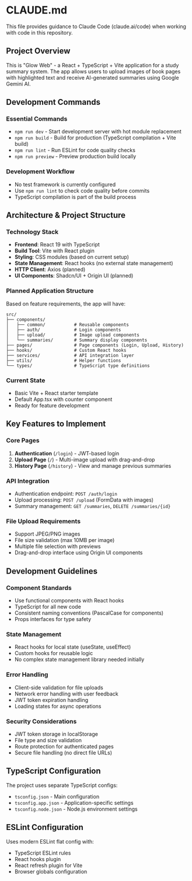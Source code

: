 # CLAUDE.md

This file provides guidance to Claude Code (claude.ai/code) when working with code in this repository.

## Project Overview

This is "Glow Web" - a React + TypeScript + Vite application for a study summary system. The app allows users to upload images of book pages with highlighted text and receive AI-generated summaries using Google Gemini AI.

## Development Commands

### Essential Commands
- `npm run dev` - Start development server with hot module replacement
- `npm run build` - Build for production (TypeScript compilation + Vite build)
- `npm run lint` - Run ESLint for code quality checks
- `npm run preview` - Preview production build locally

### Development Workflow
- No test framework is currently configured
- Use `npm run lint` to check code quality before commits
- TypeScript compilation is part of the build process

## Architecture & Project Structure

### Technology Stack
- **Frontend**: React 19 with TypeScript
- **Build Tool**: Vite with React plugin
- **Styling**: CSS modules (based on current setup)
- **State Management**: React hooks (no external state management)
- **HTTP Client**: Axios (planned)
- **UI Components**: Shadcn/UI + Origin UI (planned)

### Planned Application Structure
Based on feature requirements, the app will have:

```
src/
├── components/
│   ├── common/           # Reusable components
│   ├── auth/             # Login components  
│   ├── upload/           # Image upload components
│   └── summaries/        # Summary display components
├── pages/                # Page components (Login, Upload, History)
├── hooks/                # Custom React hooks
├── services/             # API integration layer
├── utils/                # Helper functions
└── types/                # TypeScript type definitions
```

### Current State
- Basic Vite + React starter template
- Default App.tsx with counter component
- Ready for feature development

## Key Features to Implement

### Core Pages
1. **Authentication** (`/login`) - JWT-based login
2. **Upload Page** (`/`) - Multi-image upload with drag-and-drop
3. **History Page** (`/history`) - View and manage previous summaries

### API Integration
- Authentication endpoint: `POST /auth/login`
- Upload processing: `POST /upload` (FormData with images)
- Summary management: `GET /summaries`, `DELETE /summaries/{id}`

### File Upload Requirements
- Support JPEG/PNG images
- File size validation (max 10MB per image)
- Multiple file selection with previews
- Drag-and-drop interface using Origin UI components

## Development Guidelines

### Component Standards
- Use functional components with React hooks
- TypeScript for all new code
- Consistent naming conventions (PascalCase for components)
- Props interfaces for type safety

### State Management
- React hooks for local state (useState, useEffect)
- Custom hooks for reusable logic
- No complex state management library needed initially

### Error Handling
- Client-side validation for file uploads
- Network error handling with user feedback
- JWT token expiration handling
- Loading states for async operations

### Security Considerations
- JWT token storage in localStorage
- File type and size validation
- Route protection for authenticated pages
- Secure file handling (no direct file URLs)

## TypeScript Configuration

The project uses separate TypeScript configs:
- `tsconfig.json` - Main configuration
- `tsconfig.app.json` - Application-specific settings
- `tsconfig.node.json` - Node.js environment settings

## ESLint Configuration

Uses modern ESLint flat config with:
- TypeScript ESLint rules
- React hooks plugin
- React refresh plugin for Vite
- Browser globals configuration